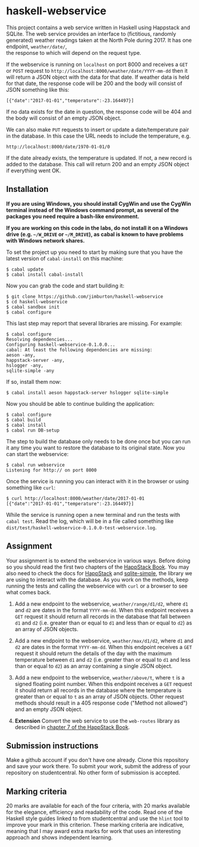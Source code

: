 # haskell-webservice

This project contains a web service written in Haskell using Happstack and SQLite.
The web service provides an interface to (fictitious, randomly generated) weather 
readings taken at the North Pole during 2017. It has one endpoint, `weather/date/`,  
the response to which will depend on the request type.

If the webservice is running on `localhost` on port 8000 and receives a `GET` or
`POST` request to `http://localhost:8000/weather/date/YYYY-mm-dd` then it will
return a JSON object with the data for that date. If weather data is held for that
date, the response code will be 200 and the body will consist of JSON something like 
this:

    [{"date":"2017-01-01","temperature":-23.164497}]

If no data exists for the date in question, the response code will be 404 and the body 
will consist of an empty JSON object.

We can also make `PUT` requests to insert or update a date/temperature pair in the database.
In this case the URL needs to include the temperature, e.g.

    http://localhost:8000/date/1970-01-01/0

If the date already exists, the temperature is updated. If not, a new record is added to the 
database. This call will return 200 and an empty JSON object if everything went OK.

## Installation

**If you are using Windows, you should install CygWin and use the CygWin terminal instead 
of the Windows command prompt, as several of the packages you need require a bash-like environment.**

**If you are working on this code in the labs, do not install it on a Windows drive (e.g. `~/W_DRIVE` 
or `~/M_DRIVE`), as cabal is known to have problems with Windows network shares.**

To set the project up you need to start by making sure that you have the latest version of
`cabal-install` on this machine:

    $ cabal update
    $ cabal install cabal-install
	
Now you can grab the code and start building it:

    $ git clone https://github.com/jimburton/haskell-webservice
    $ cd haskell-webservice
    $ cabal sandbox init
    $ cabal configure
	
This last step may report that several libraries are missing. For example:

    $ cabal configure
    Resolving dependencies...
    Configuring haskell-webservice-0.1.0.0...
    cabal: At least the following dependencies are missing:
    aeson -any,
    happstack-server -any,
    hslogger -any,
    sqlite-simple -any

If so, install them now:

	$ cabal install aeson happstack-server hslogger sqlite-simple

Now you should be able to continue building the application:

    $ cabal configure
	$ cabal build
	$ cabal install
	$ cabal run DB-setup

The step to build the database only needs to be done once but you can
run it any time you want to restore the database to its original
state. Now you can start the webservice:

    $ cabal run webservice 
    Listening for http:// on port 8000


Once the service is running you can interact with it in the
browser or using something like `curl`:

    $ curl http://localhost:8000/weather/date/2017-01-01
	[{"date":"2017-01-01","temperature":-23.164497}]
	
While the service is running open a new terminal and run the tests with `cabal test`. 
Read the log, which will be in a file called something like 
`dist/test/haskell-webservice-0.1.0.0-test-webservice.log`.

## Assignment

Your assignment is to extend the webservice in various ways. Before doing so you should read 
the first two chapters of the [HappStack Book](http://happstack.com/docs/crashcourse/index.html). 
You may also need to check the docs for [HappStack](https://hackage.haskell.org/package/happstack-server)
and [sqlite-simple](https://hackage.haskell.org/package/sqlite-simple-0.4.14.0/docs/Database-SQLite-Simple.html), 
the library we are using to interact with the database. As you work on the methods, keep running the tests
and calling the webservice with `curl` or a browser to see what comes back.

1. Add a new endpoint to the webservice, `weather/range/d1/d2`, where `d1` and `d2` are dates in the format 
`YYYY-mm-dd`. When this endpoint receives a `GET` request it should return all records in the database that
fall between `d1` and `d2` (i.e. greater than or equal to `d1` and less than or equal to `d2`) as an array of 
JSON objects. 

2. Add a new endpoint to the webservice, `weather/max/d1/d2`, where `d1` and `d2` are dates in the format 
`YYYY-mm-dd`. When this endpoint receives a `GET` request it should return the details of the day with the
maximum temperature between `d1` and `d2` (i.e. greater than or equal to `d1` and less than or equal to `d2`) 
as an array containing a single JSON object. 

3. Add a new endpoint to the webservice, `weather/above/t`, where `t` is a signed floating point number. 
When this endpoint receives a `GET` request it should return all records in the database where the
temperature is greater than or equal to `t` as an array of JSON objects. Other request methods should result 
in a 405 response code ("Method not allowed") and an empty JSON object.

4. **Extension** Convert the web service to use the `web-routes` library as described in 
[chapter 7 of the HappStack Book](http://happstack.com/docs/crashcourse/WebRoutes.html#web-routes).

## Submission instructions

Make a github account if you don't have one already. Clone this repository and save your work there.
To submit your work, submit the address of your repository on studentcentral. No other form of submission
is accepted.

## Marking criteria

20 marks are available for each of the four criteria, with 20 marks available for the elegance, efficiency
and readability of the code. Read one of the Haskell style guides linked to from studentcentral and use
the `hlint` tool to improve your mark in this criterion. These marking criteria are indicative, meaning that
I may award extra marks for work that uses an interesting approach and shows independent learning. 
